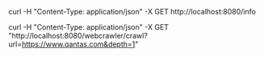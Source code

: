 curl -H "Content-Type: application/json" -X GET http://localhost:8080/info

curl -H "Content-Type: application/json" -X GET "http://localhost:8080/webcrawler/crawl?url=https://www.qantas.com&depth=1"


